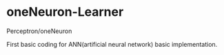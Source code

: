 # oneNeuron-Learner
Perceptron/oneNeuron


First basic coding for ANN(artificial neural network) basic implementation.
